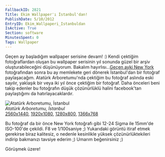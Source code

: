 ```yaml
---
FallbackID: 2821
Title: Ekim Wallpaper'ı İstanbul'dan!
PublishDate: 5/10/2012
EntryID: Ekim_Wallpaperi_Istanbuldan
IsActive: True
Section: software
MinutesSpent: 0
Tags: Wallpaper
---
```

Geçen ay başladığım wallpaper serisine devam! :) Kendi çektiğim
fotoğraflardan oluşan bu wallpaper serisinin yıl sonunda güzel bir arşiv
oluşturabileceğini düşünüyorum. Bakalım hayırlısı...[Geçen ayki New
York](http://daron.yondem.com/tr/post/Eylul_Wallpaperi_New_York)
fotoğrafından sonra bu ay memlekete geri dönerek İstanbul'dan bir
fotoğraf paylaşacağım. Atatürk Arboretumu'nda çektiğim bu fotoğraf
aslında eski sayılır, yaklaşık bir veya iki yıl önce çektiğim bir
fotoğraf. Daha önceleri beni takip edenler bu fotoğrafın düşük
çözünürlüklü halini facebook'tan paylaştığımı da hatırlayacaklardır.

![Atatürk Arboretumu,
İstanbul](media/Ekim_Wallpaperi_Istanbuldan/web.jpg)\
*Atatürk Arboretumu, İstanbul*\
[2560x1440](media/Ekim_Wallpaperi_Istanbuldan/2560x1440.jpg),
[1920x1080](media/Ekim_Wallpaperi_Istanbuldan/1920x1080.jpg),
[1280x800](media/Ekim_Wallpaperi_Istanbuldan/1280x800.jpg),
[1366x768](media/Ekim_Wallpaperi_Istanbuldan/1366x768.jpg)

Bu fotoğraf da bir önce New York fotoğrafı gibi 12-24 Sigma ile 15mm'de
ISO-100'de çekildi. F8 ve 1/100saniye ;) Yukarıdaki görüntü itiraf etmek
gerekirse biraz kalitesiz, o nedenle kesinlikle yüksek
çözünürlüktekileri indirip bakmanızı tavsiye ederim ;) Umarım
beğenirsiniz ;)

Görüşmek üzere!



